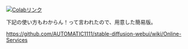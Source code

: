 
[![Colabリンク](https://colab.research.google.com/assets/colab-badge.svg)](https://colab.research.google.com/github/noumi0k/StableDiffusionColabUI/blob/main/StableDiffusionUI_Voldemort_V1_3.ipynb)


下記の使い方もわからん！って言われたので、用意した簡易版。

https://github.com/AUTOMATIC1111/stable-diffusion-webui/wiki/Online-Services
